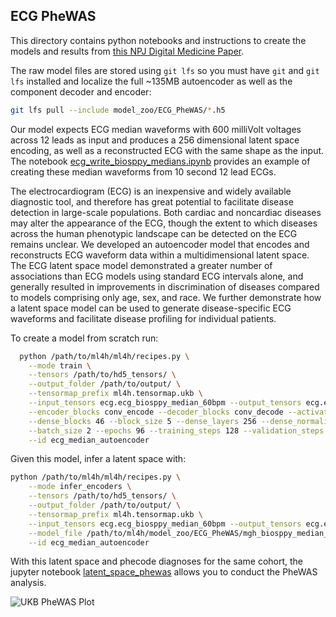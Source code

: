 ## ECG PheWAS
This directory contains python notebooks and instructions to create the models and results from 
[this NPJ Digital Medicine Paper](https://www.nature.com/articles/s41746-024-01418-9).

The raw model files are stored using `git lfs` so you must have `git` and `git lfs` installed and localize the full ~135MB autoencoder as well as the component decoder and encoder:
```bash
git lfs pull --include model_zoo/ECG_PheWAS/*.h5
```

Our model expects ECG median waveforms with 600 milliVolt voltages across 12 leads as input and produces 
a 256 dimensional latent space encoding, as well as a reconstructed ECG with the same shape as the input. 
The notebook [ecg_write_biosppy_medians.ipynb](./ecg_write_biosppy_medians.ipynb) provides an example of creating these median waveforms from 10 second 12 lead ECGs.

The electrocardiogram (ECG) is an inexpensive and widely available diagnostic tool, and therefore has great potential 
to facilitate disease detection in large-scale populations. 
Both cardiac and noncardiac diseases may alter the appearance of the ECG, though the extent to which diseases across 
the human phenotypic landscape can be detected on the ECG remains unclear. 
We developed an autoencoder model that encodes and reconstructs ECG waveform data within a 
multidimensional latent space.
The ECG latent space model demonstrated a greater number of associations than ECG models using standard ECG intervals 
alone, and generally resulted in improvements in discrimination of diseases compared to models comprising 
only age, sex, and race. 
We further demonstrate how a latent space model can be used to generate disease-specific ECG waveforms and facilitate 
disease profiling for individual patients.

To create a model from scratch run:
```bash
  python /path/to/ml4h/ml4h/recipes.py \
    --mode train \
    --tensors /path/to/hd5_tensors/ \
    --output_folder /path/to/output/ \
    --tensormap_prefix ml4h.tensormap.ukb \
    --input_tensors ecg.ecg_biosppy_median_60bpm --output_tensors ecg.ecg_biosppy_median_60bpm \
    --encoder_blocks conv_encode --decoder_blocks conv_decode --activation mish --conv_layers 23 23 \
    --dense_blocks 46 --block_size 5 --dense_layers 256 --dense_normalize layer_norm \
    --batch_size 2 --epochs 96 --training_steps 128 --validation_steps 36 --test_steps 32 --patience 64 \
    --id ecg_median_autoencoder
```

Given this model, infer a latent space with:
```bash
python /path/to/ml4h/ml4h/recipes.py \
    --mode infer_encoders \
    --tensors /path/to/hd5_tensors/ \
    --output_folder /path/to/output/ \
    --tensormap_prefix ml4h.tensormap.ukb \
    --input_tensors ecg.ecg_biosppy_median_60bpm --output_tensors ecg.ecg_biosppy_median_60bpm \
    --model_file /path/to/ml4h/model_zoo/ECG_PheWAS/mgh_biosppy_median_60bpm_autoencoder_256d_v2022_05_21.h5 \
    --id ecg_median_autoencoder 
```

With this latent space and phecode diagnoses for the same cohort, the jupyter notebook 
[latent_space_phewas](./latent_space_phewas.ipynb)
allows you to conduct the PheWAS analysis.

![UKB PheWAS Plot](./ukb_phewas.png)

